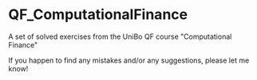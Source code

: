 # QF_ComputationalFinance

A set of solved exercises from the UniBo QF course "Computational Finance"

If you happen to find any mistakes and/or any suggestions, please let me know!
